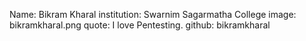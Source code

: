Name: Bikram Kharal
institution: Swarnim Sagarmatha College
image: bikramkharal.png
quote: I love Pentesting.
github: bikramkharal